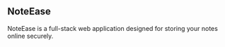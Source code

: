 ## NoteEase

NoteEase is a full-stack web application designed for storing your notes online securely.
